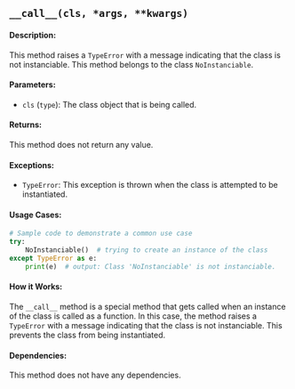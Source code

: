 ## `__call__(cls, *args, **kwargs)`

#### Description:
This method raises a `TypeError` with a message indicating that the class is not instanciable. This method belongs to the class `NoInstanciable`.

#### Parameters:
- `cls` (`type`): The class object that is being called.

#### Returns:
This method does not return any value.

#### Exceptions:
- `TypeError`: This exception is thrown when the class is attempted to be instantiated.

#### Usage Cases:

```python
# Sample code to demonstrate a common use case
try:
    NoInstanciable()  # trying to create an instance of the class
except TypeError as e:
    print(e)  # output: Class 'NoInstanciable' is not instanciable.
```

#### How it Works:
The `__call__` method is a special method that gets called when an instance of the class is called as a function. In this case, the method raises a `TypeError` with a message indicating that the class is not instanciable. This prevents the class from being instantiated.

#### Dependencies:
This method does not have any dependencies.
